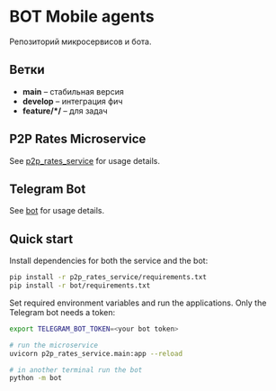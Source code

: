# BOT Mobile agents

Репозиторий микросервисов и бота.

## Ветки
- **main** – стабильная версия
- **develop** – интеграция фич
- **feature/*/** – для задач


## P2P Rates Microservice
See [p2p_rates_service](p2p_rates_service/README.md) for usage details.

## Telegram Bot
See [bot](bot/README.md) for usage details.

## Quick start

Install dependencies for both the service and the bot:

```bash
pip install -r p2p_rates_service/requirements.txt
pip install -r bot/requirements.txt
```

Set required environment variables and run the applications.
Only the Telegram bot needs a token:

```bash
export TELEGRAM_BOT_TOKEN=<your bot token>

# run the microservice
uvicorn p2p_rates_service.main:app --reload

# in another terminal run the bot
python -m bot
```
